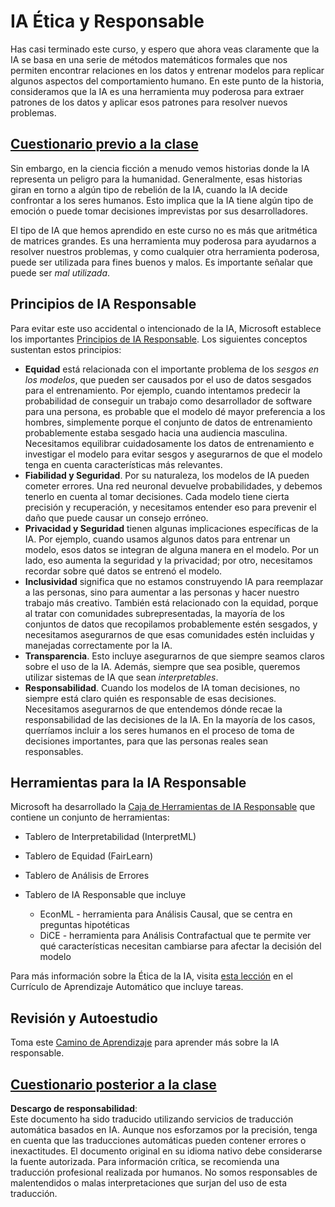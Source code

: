 # IA Ética y Responsable

Has casi terminado este curso, y espero que ahora veas claramente que la IA se basa en una serie de métodos matemáticos formales que nos permiten encontrar relaciones en los datos y entrenar modelos para replicar algunos aspectos del comportamiento humano. En este punto de la historia, consideramos que la IA es una herramienta muy poderosa para extraer patrones de los datos y aplicar esos patrones para resolver nuevos problemas.

## [Cuestionario previo a la clase](https://white-water-09ec41f0f.azurestaticapps.net/quiz/5/)

Sin embargo, en la ciencia ficción a menudo vemos historias donde la IA representa un peligro para la humanidad. Generalmente, esas historias giran en torno a algún tipo de rebelión de la IA, cuando la IA decide confrontar a los seres humanos. Esto implica que la IA tiene algún tipo de emoción o puede tomar decisiones imprevistas por sus desarrolladores.

El tipo de IA que hemos aprendido en este curso no es más que aritmética de matrices grandes. Es una herramienta muy poderosa para ayudarnos a resolver nuestros problemas, y como cualquier otra herramienta poderosa, puede ser utilizada para fines buenos y malos. Es importante señalar que puede ser *mal utilizada*.

## Principios de IA Responsable

Para evitar este uso accidental o intencionado de la IA, Microsoft establece los importantes [Principios de IA Responsable](https://www.microsoft.com/ai/responsible-ai?WT.mc_id=academic-77998-cacaste). Los siguientes conceptos sustentan estos principios:

* **Equidad** está relacionada con el importante problema de los *sesgos en los modelos*, que pueden ser causados por el uso de datos sesgados para el entrenamiento. Por ejemplo, cuando intentamos predecir la probabilidad de conseguir un trabajo como desarrollador de software para una persona, es probable que el modelo dé mayor preferencia a los hombres, simplemente porque el conjunto de datos de entrenamiento probablemente estaba sesgado hacia una audiencia masculina. Necesitamos equilibrar cuidadosamente los datos de entrenamiento e investigar el modelo para evitar sesgos y asegurarnos de que el modelo tenga en cuenta características más relevantes.
* **Fiabilidad y Seguridad**. Por su naturaleza, los modelos de IA pueden cometer errores. Una red neuronal devuelve probabilidades, y debemos tenerlo en cuenta al tomar decisiones. Cada modelo tiene cierta precisión y recuperación, y necesitamos entender eso para prevenir el daño que puede causar un consejo erróneo.
* **Privacidad y Seguridad** tienen algunas implicaciones específicas de la IA. Por ejemplo, cuando usamos algunos datos para entrenar un modelo, esos datos se integran de alguna manera en el modelo. Por un lado, eso aumenta la seguridad y la privacidad; por otro, necesitamos recordar sobre qué datos se entrenó el modelo.
* **Inclusividad** significa que no estamos construyendo IA para reemplazar a las personas, sino para aumentar a las personas y hacer nuestro trabajo más creativo. También está relacionado con la equidad, porque al tratar con comunidades subrepresentadas, la mayoría de los conjuntos de datos que recopilamos probablemente estén sesgados, y necesitamos asegurarnos de que esas comunidades estén incluidas y manejadas correctamente por la IA.
* **Transparencia**. Esto incluye asegurarnos de que siempre seamos claros sobre el uso de la IA. Además, siempre que sea posible, queremos utilizar sistemas de IA que sean *interpretables*.
* **Responsabilidad**. Cuando los modelos de IA toman decisiones, no siempre está claro quién es responsable de esas decisiones. Necesitamos asegurarnos de que entendemos dónde recae la responsabilidad de las decisiones de la IA. En la mayoría de los casos, querríamos incluir a los seres humanos en el proceso de toma de decisiones importantes, para que las personas reales sean responsables.

## Herramientas para la IA Responsable

Microsoft ha desarrollado la [Caja de Herramientas de IA Responsable](https://github.com/microsoft/responsible-ai-toolbox) que contiene un conjunto de herramientas:

* Tablero de Interpretabilidad (InterpretML)
* Tablero de Equidad (FairLearn)
* Tablero de Análisis de Errores
* Tablero de IA Responsable que incluye

   - EconML - herramienta para Análisis Causal, que se centra en preguntas hipotéticas
   - DiCE - herramienta para Análisis Contrafactual que te permite ver qué características necesitan cambiarse para afectar la decisión del modelo

Para más información sobre la Ética de la IA, visita [esta lección](https://github.com/microsoft/ML-For-Beginners/tree/main/1-Introduction/3-fairness?WT.mc_id=academic-77998-cacaste) en el Currículo de Aprendizaje Automático que incluye tareas.

## Revisión y Autoestudio

Toma este [Camino de Aprendizaje](https://docs.microsoft.com/learn/modules/responsible-ai-principles/?WT.mc_id=academic-77998-cacaste) para aprender más sobre la IA responsable.

## [Cuestionario posterior a la clase](https://white-water-09ec41f0f.azurestaticapps.net/quiz/6/)

**Descargo de responsabilidad**:  
Este documento ha sido traducido utilizando servicios de traducción automática basados en IA. Aunque nos esforzamos por la precisión, tenga en cuenta que las traducciones automáticas pueden contener errores o inexactitudes. El documento original en su idioma nativo debe considerarse la fuente autorizada. Para información crítica, se recomienda una traducción profesional realizada por humanos. No somos responsables de malentendidos o malas interpretaciones que surjan del uso de esta traducción.
